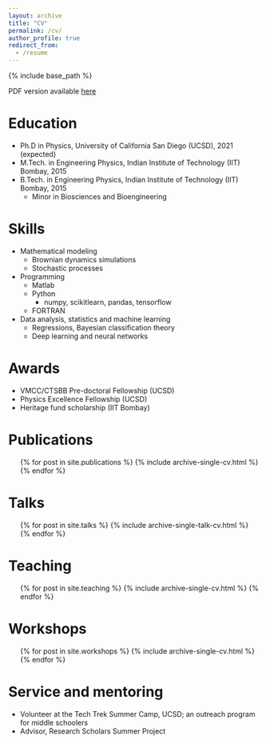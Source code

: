```yaml
---
layout: archive
title: "CV"
permalink: /cv/
author_profile: true
redirect_from:
  - /resume
---
```


{% include base_path %}

PDF version available [here](https://smogre.github.io/files/SaurabhMogreCV.pdf)

Education
======
* Ph.D in Physics, University of California San Diego (UCSD), 2021 (expected)
* M.Tech. in Engineering Physics, Indian Institute of Technology (IIT) Bombay, 2015
* B.Tech. in Engineering Physics, Indian Institute of Technology (IIT) Bombay, 2015
  * Minor in Biosciences and Bioengineering

Skills
======
* Mathematical modeling
  * Brownian dynamics simulations
  * Stochastic processes
* Programming
  * Matlab
  * Python
    * numpy, scikitlearn, pandas, tensorflow
  * FORTRAN
* Data analysis, statistics and machine learning
  * Regressions, Bayesian classification theory
  * Deep learning and neural networks

Awards
======
* VMCC/CTSBB Pre-doctoral Fellowship (UCSD)
* Physics Excellence Fellowship (UCSD)
* Heritage fund scholarship (IIT Bombay)

Publications
======
  <ul>{% for post in site.publications %}
    {% include archive-single-cv.html %}
  {% endfor %}</ul>
  
Talks
======
  <ul>{% for post in site.talks %}
    {% include archive-single-talk-cv.html %}
  {% endfor %}</ul>
  
Teaching
======
  <ul>{% for post in site.teaching %}
    {% include archive-single-cv.html %}
  {% endfor %}</ul>

Workshops
======
<ul>{% for post in site.workshops %}
    {% include archive-single-cv.html %}
  {% endfor %}</ul>
  
Service and mentoring
======
* Volunteer at the Tech Trek Summer Camp, UCSD; an outreach program for middle schoolers
* Advisor, Research Scholars Summer Project
